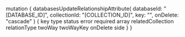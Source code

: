 mutation {
    databasesUpdateRelationshipAttribute(
        databaseId: "[DATABASE_ID]",
        collectionId: "[COLLECTION_ID]",
        key: "",
        onDelete: "cascade"
    ) {
        key
        type
        status
        error
        required
        array
        relatedCollection
        relationType
        twoWay
        twoWayKey
        onDelete
        side
    }
}
